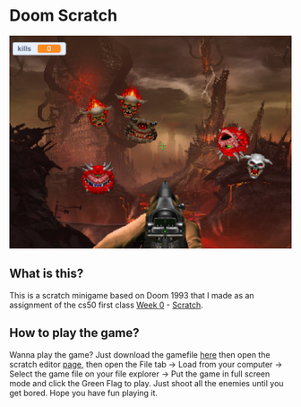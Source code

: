 # Doom Scratch

![Screenshot](./.github/screenshot.png)

## What is this?

This is a scratch minigame based on Doom 1993 that I made as an assignment of the cs50 first class [Week 0](https://cs50.harvard.edu/x/2021/weeks/0/) - [Scratch](https://cs50.harvard.edu/x/2021/psets/0/scratch/).

## How to play the game?

Wanna play the game? Just download the gamefile [here](https://github.com/rodrigosuelli/cs50/blob/week0/pset0/scratch/raw/master/gamefile.sb3) then open the scratch editor [page](https://scratch.mit.edu/projects/editor/), then open the File tab -> Load from your computer -> Select the game file on your file explorer -> Put the game in full screen mode and click the Green Flag to play. Just shoot all the enemies until you get bored. Hope you have fun playing it.
